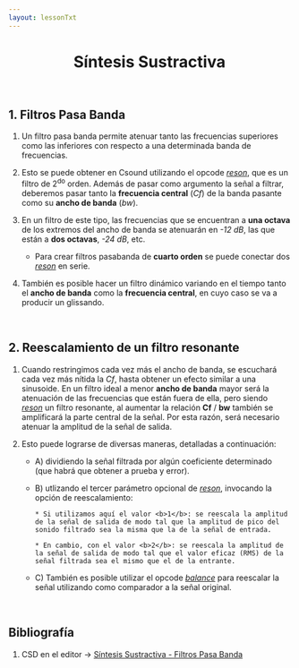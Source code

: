 ```yaml
---
layout: lessonTxt
---
```


# <center> Síntesis Sustractiva </center>

<br>

## 1. Filtros Pasa Banda

1. Un filtro pasa banda permite atenuar tanto las frecuencias superiores como las inferiores con respecto a una determinada banda de frecuencias.

2. Esto se puede obtener en Csound utilizando el opcode <a href="http://www.csounds.com/manual/html/reson.html"><i>reson</i></a>, que es un filtro de 2<sup>do</sup> orden. Además de pasar como argumento la señal a filtrar, deberemos pasar tanto la <b>frecuencia central</b> (<i>Cf</i>) de la banda pasante como su <b>ancho de banda</b> (<i>bw</i>).

3. En un filtro de este tipo, las frecuencias que se encuentran a <b>una octava</b> de los extremos del ancho de banda se atenuarán en <i>-12 dB</i>, las que están a <b>dos octavas</b>, <i>-24 dB</i>, etc.

      - Para crear filtros pasabanda de <b>cuarto orden</b> se puede conectar dos <a href="http://www.csounds.com/manual/html/reson.html"><i>reson</i></a> en serie.
      
4. También es posible hacer un filtro dinámico variando en el tiempo tanto el <b>ancho de banda</b> como la <b>frecuencia central</b>, en cuyo caso se va a producir un glissando.

<br>

## 2. Reescalamiento de un filtro resonante

1. Cuando restringimos cada vez más el ancho de banda, se escuchará cada vez más nítida la <i>Cf</i>, hasta obtener un efecto similar a una sinusoide. En un filtro ideal a menor <b>ancho de banda</b> mayor será la atenuación de las frecuencias que están fuera de ella, pero siendo <a href="http://www.csounds.com/manual/html/reson.html"><i>reson</i></a> un filtro resonante, al aumentar la relación <b>Cf</b> / <b>bw</b> también se amplificará la parte central de la señal. Por esta razón, será necesario atenuar la amplitud de la señal de salida.

2. Esto puede lograrse de diversas maneras, detalladas a continuación: 

      - A) dividiendo la señal filtrada por algún coeficiente determinado (que habrá que obtener a prueba y error).

      - B) utlizando el tercer parámetro opcional de <a href="http://www.csounds.com/manual/html/reson.html"><i>reson</i></a>, invocando la opción de reescalamiento:
      
            * Si utilizamos aquí el valor <b>1</b>: se reescala la amplitud de la señal de salida de modo tal que la amplitud de pico del sonido filtrado sea la misma que la de la señal de entrada.

            * En cambio, con el valor <b>2</b>: se reescala la amplitud de la señal de salida de modo tal que el valor eficaz (RMS) de la señal filtrada sea el mismo que el de la entrante.
      
      - C) También es posible utilizar el opcode <a href="http://www.csounds.com/manual/html/balance.html"><i>balance</i></a> para reescalar la señal utilizando como comparador a la señal original.

<br>

## Bibliografía

1. CSD en el editor -> <a href="{{site.baseurl}}/lessons/sintesis_aditiva/side_projects/sintesis_sustractiva/Capitulo1/sustractiva_1.4/sustractiva_1.4.csd">Síntesis Sustractiva - Filtros Pasa Banda</a>

<br>
